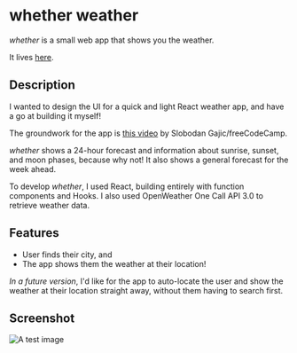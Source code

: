 # whether weather

*whether* is a small web app that shows you the weather. 

It lives [here](link).

## Description

I wanted to design the UI for a quick and light React weather app, and have a go at building it myself!

The groundwork for the app is [this video](https://www.youtube.com/watch?v=Reny0cTTv24&t=57s) by Slobodan Gajic/freeCodeCamp.

*whether* shows a 24-hour forecast and information about sunrise, sunset, and moon phases, because why not! It also shows a general forecast for the week ahead.

To develop *whether*, I used React, building entirely with function components and Hooks. I also used OpenWeather One Call API 3.0 to retrieve weather data.

## Features
* User finds their city, and
* The app shows them the weather at their location!

*In a future version*, I'd like for the app to auto-locate the user and show the weather at their location straight away, without them having to search first.

## Screenshot

![A test image](src/screenshot.jpg)